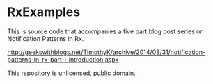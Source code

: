RxExamples
==========

This is source code that accompanies a five part blog post series on Notification Patterns in Rx.  

http://geekswithblogs.net/TimothyK/archive/2014/08/31/notification-patterns-in-rx-part-i-introduction.aspx

This repository is unlicensed, public domain.

